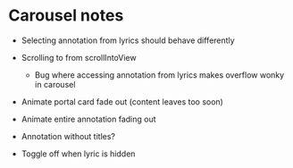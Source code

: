 # Carousel notes

* Selecting annotation from lyrics should behave differently

* Scrolling to from scrollIntoView
    * Bug where accessing annotation from lyrics makes overflow wonky in carousel

* Animate portal card fade out (content leaves too soon)
* Animate entire annotation fading out

* Annotation without titles?

* Toggle off when lyric is hidden
